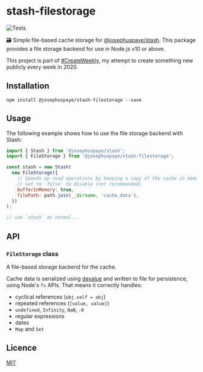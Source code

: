 # stash-filestorage

![Tests](https://github.com/JosephusPaye/stash-filestorage/workflows/Tests/badge.svg)

🗃 Simple file-based cache storage for [@josephuspaye/stash](https://github.com/JosephusPaye/stash). This package provides a file storage backend for use in Node.js v10 or above.

This project is part of [#CreateWeekly](https://twitter.com/JosephusPaye/status/1214853295023411200), my attempt to create something new publicly every week in 2020.

## Installation

```
npm install @josephuspaye/stash-filestorage --save
```

## Usage

The following example shows how to use the file storage backend with Stash:

```js
import { Stash } from '@josephuspaye/stash';
import { FileStorage } from '@josephuspaye/stash-filestorage';

const stash = new Stash(
  new FileStorage({
    // Speeds up read operations by keeping a copy of the cache in memory
    // set to `false` to disable (not recommended)
    bufferInMemory: true,
    filePath: path.join(__dirname, 'cache.data'),
  })
);

// use `stash` as normal...
```

## API

### `FileStorage` class

A file-based storage backend for the cache.

Cache data is serialized using [devalue](https://github.com/Rich-Harris/devalue) and written to file for persistence, using Node's `fs` APIs. That means it correctly handles:

- cyclical references (`obj.self = obj`)
- repeated references (`[value, value]`)
- `undefined`, `Infinity`, `NaN`, `-0`
- regular expressions
- dates
- `Map` and `Set`

## Licence

[MIT](LICENCE)
